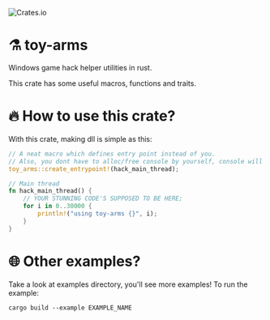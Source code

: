 ![Crates.io](https://img.shields.io/crates/v/toy-arms?style=for-the-badge) 
# :alembic: toy-arms
Windows game hack helper utilities in rust.

This crate has some useful macros, functions and traits.

# :fire: How to use this crate?
With this crate, making dll is simple as this:
```rust
// A neat macro which defines entry point instead of you.
// Also, you dont have to alloc/free console by yourself, console will show up only when debug compile.
toy_arms::create_entrypoint!(hack_main_thread);

// Main thread
fn hack_main_thread() {
    // YOUR STUNNING CODE'S SUPPOSED TO BE HERE;
    for i in 0..30000 {
        println!("using toy-arms {}", i);
    }
}
```

# :globe_with_meridians: Other examples?
Take a look at examples directory, you'll see more examples!
To run the example:
```shell
cargo build --example EXAMPLE_NAME
```
